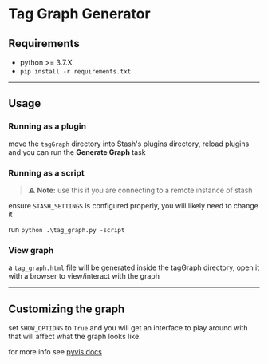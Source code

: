 
# Tag Graph Generator

## Requirements
 * python >= 3.7.X
 * `pip install -r requirements.txt`

---

## Usage

### Running as a plugin
move the `tagGraph` directory into Stash's plugins directory, reload plugins and you can run the **Generate Graph** task 

### Running as a script
> **⚠️ Note:** use this if you are connecting to a remote instance of stash

ensure `STASH_SETTINGS` is configured properly, you will likely need to change it

run `python .\tag_graph.py -script`

### View graph
a `tag_graph.html` file will be generated inside the tagGraph directory, open it with a browser to view/interact with the graph

---

## Customizing the graph
set `SHOW_OPTIONS` to `True` and you will get an interface to play around with that will affect what the graph looks like.

for more info see [pyvis docs](https://pyvis.readthedocs.io/en/latest/tutorial.html#using-the-configuration-ui-to-dynamically-tweak-network-settings)
